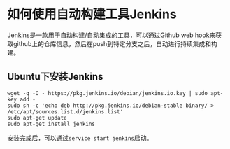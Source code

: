 # 如何使用自动构建工具Jenkins
Jenkins是一款用于自动构建/自动集成的工具，可以通过Github web hook来获取github上的仓库信息，然后在push到特定分支之后，自动进行持续集成和构建。

## Ubuntu下安装Jenkins
```
wget -q -O - https://pkg.jenkins.io/debian/jenkins.io.key | sudo apt-key add -
sudo sh -c 'echo deb http://pkg.jenkins.io/debian-stable binary/ > /etc/apt/sources.list.d/jenkins.list'
sudo apt-get update
sudo apt-get install jenkins
```
安装完成后，可以通过`service start jenkins`启动。